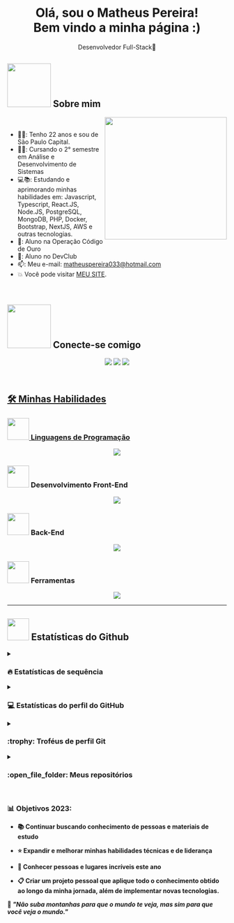 <h1 align='center'>
  Olá, sou o Matheus Pereira!
  <br/>
  Bem vindo a minha página :)
</h1>
<p align='center'>
  <span>Desenvolvedor Full-Stack🤖</span>
</p>

## <picture><img src = "https://media0.giphy.com/media/v1.Y2lkPTc5MGI3NjExeDdxcTF2ZjlsMW90aTM1cTNjMDMxbnB2cnpvcWJlN3Rndnh2b2U1aSZlcD12MV9pbnRlcm5hbF9naWZfYnlfaWQmY3Q9Zw/SWoSkN6DxTszqIKEqv/giphy.gif" width = 100px></picture> Sobre mim

<picture> <img align="right" src="https://github.com/7oSkaaa/7oSkaaa/blob/main/Images/Right_Side.gif?raw=true" width = 280px></picture>
<br>
- 👱🏻: Tenho 22 anos e sou de São Paulo Capital.
- 👨‍🎓: Cursando o 2° semestre em Análise e Desenvolvimento de Sistemas
- 💻📚: Estudando e aprimorando minhas habilidades em: Javascript, Typescript, React.JS, Node.JS, PostgreSQL, MongoDB, PHP, Docker, Bootstrap, NextJS, AWS e outras tecnologias.
- 🥇: Aluno na Operação Código de Ouro
- 🚀: Aluno no DevClub
- 📫: Meu e-mail: matheuspereira033@hotmail.com
- :boom: Você pode visitar [MEU SITE](https).
<br>

## <picture> <img src="https://github.com/7oSkaaa/7oSkaaa/blob/main/Images/Connect-with-me.gif?raw=true" width="100px"> </picture> Conecte-se comigo
<p align="center">
        <a href="https://www.linkedin.com/in/matheuspereira-santos/" target="_blank"><img src="https://img.shields.io/badge/-LinkedIn-%230077B5?style=for-the-badge&logo=linkedin&logoColor=white" target="_blank"></a> 
        <a href="https://api.whatsapp.com/send/?phone=%2B5511941201897&text&app_absent=0" target="_blank"><img src="https://img.shields.io/badge/WhatsApp- 25D366?style=for-the-badge&logo=whatsapp&logoColor=white" target="_blank"></a>
        <a href = "mailto:matheuspereira033@hotmail.com"><img src="https://img.shields.io/badge/Microsoft_Outlook-0078D4?style=for-the-badge&logo=microsoft-outlook&logoColor=white" target="_blank"</a>
</p>
		
<br>

## 🛠️ Minhas Habilidades

### <picture> <img src = "https://github.com/7oSkaaa/7oSkaaa/blob/main/Images/Programming_Languages.gif?raw=true" width = 50px>  </picture> Linguagens de Programação
<p align="center">
  <a href="https://skillicons.dev">
    <img src="https://skillicons.dev/icons?i=js,go,php,py" />
  </a>
</p>

### <picture> <img src = "https://github.com/7oSkaaa/7oSkaaa/blob/main/Images/Front_End.gif?raw=true" width = 50px>  </picture> Desenvolvimento Front-End
<p align="center">
  <a href="https://skillicons.dev">
    <img src="https://skillicons.dev/icons?i=html,css,js,react,bootstrap,figma,materialui" />
  </a>
</p>

### <picture> <img src = "https://github.com/7oSkaaa/7oSkaaa/blob/main/Images/IDEs.gif?raw=true" width = 50px>  </picture> Back-End
<p align="center">
  <a href="https://skillicons.dev">
    <img src="https://skillicons.dev/icons?i=mongodb,nodejs,postgres,postman,aws,mysql"/>
  </a>
</p>

### <picture> <img src = "https://github.com/7oSkaaa/7oSkaaa/blob/main/Images/Software_Tools.gif?raw=true" width = 50px>  </picture> Ferramentas
 <p align="center">
  <a href="https://skillicons.dev">
    <img src="https://skillicons.dev/icons?i=vscode,git,github,stackoverflow" />
  </a>
</p>

<b>

---

## <picture> <img src = "https://github.com/7oSkaaa/7oSkaaa/blob/main/Images/Statistics.gif?raw=true" width = 50px>  </picture> Estatísticas do Github

<details><summary><h3> 🔥 Estatísticas de sequência</h3></summary>

----	

<p align="center"><img src="https://github-readme-streak-stats.herokuapp.com/?user=matheuspereira033&theme=tokyonight_duo" alt="matheuspereira033" /></p>

</details>
  
<details><summary><h3>💻 Estatísticas do perfil do GitHub</h3></summary>

----
	
<p align="center">
    <a href="https://github.com/anuraghazra/github-readme-stats">
	    <img alt="matheuspereira033's Github Stats" src="https://github-readme-stats.vercel.app/api?username=matheuspereira033&show_icons=true&count_private=true&locale=en&theme=tokyonight&layout=compact" height="230px"/></a>
	  <img src="https://github-readme-stats.vercel.app/api/top-langs?username=matheuspereira033&langs_count=10&show_icons=true&locale=en&theme=tokyonight" alt="matheuspereira033" height="230px"/>
<br/>

  <b>Observação:</b> os principais idiomas são apenas uma métrica dos idiomas em que meu código público consiste e não reflete experiência ou nível de habilidade.
  </p>
</details>

<details><summary> <h3> :trophy: Troféus de perfil Git </h3></summary>

----
	
<p align="center"> <a href="https://github.com/ryo-ma/github-profile-trophy"><img src="https://github-profile-trophy.vercel.app/?username=matheuspereira033&layout=compact&theme=tokyonight&column=4&margin-w=15&margin-h=15" alt="matheuspereira033" /></a> </p>

</details>
	
<details><summary><h3> :open_file_folder: Meus repositórios </h3></summary>

----
	
<div>
  <p align="center">
	<a href="https://github.com/matheuspereira033/Desafio_Estagio_Matheus">
      		<img src="https://github-readme-stats.vercel.app/api/pin/?username=matheuspereira033&repo=Desafio_Estagio_Matheus&theme=tokyonight" alt="GitHub Stats" />
    	</a>
        <a href="https://github.com/matheuspereira033/login">
      		<img src="https://github-readme-stats.vercel.app/api/pin/?username=matheuspereira033&repo=login&theme=tokyonight" alt="GitHub Stats" />
    	</a>
	<a href="https://github.com/matheuspereira033/God-Of-War">
      		<img src="https://github-readme-stats.vercel.app/api/pin/?username=matheuspereira033&repo=God-Of-War&theme=tokyonight" alt="GitHub Stats" />
    	</a>
	<a href="https://github.com/matheuspereira033/Projeto_Pokemon_Dev_Em_Dobro">
      		<img src="https://github-readme-stats.vercel.app/api/pin/?username=matheuspereira033&repo=Projeto_Pokemon_Dev_Em_Dobro&theme=tokyonight" alt="GitHub Stats" />
    	</a>
	<a href="https://github.com/matheuspereira033/projeto-previsao-do-tempo">
      		<img src="https://github-readme-stats.vercel.app/api/pin/?username=matheuspereira033&repo=projeto-previsao-do-tempo&theme=tokyonight" alt="GitHub Stats" />
    	</a>
  </p>
</div>
</details>

</br>

### 📊 Objetivos 2023:

- 📚 Continuar buscando conhecimento de pessoas e materiais de estudo

- ⭐ Expandir e melhorar minhas habilidades técnicas e de liderança

- 💙 Conhecer pessoas e lugares incríveis este ano

- 📋 Criar um projeto pessoal que aplique todo o conhecimento obtido ao longo da minha jornada, além de implementar novas tecnologias.

<p>🧠 <span style="font-style:italic">"Não suba montanhas para que o mundo te veja, mas sim para que você veja o mundo."</span></p>
